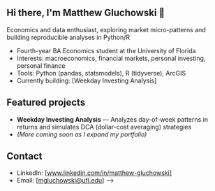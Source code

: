 ## Hi there, I'm Matthew Gluchowski 👋

Economics and data enthusiast, exploring market micro-patterns and building reproducible analyses in Python/R

-  Fourth-year BA Economics student at the University of Florida
-  Interests: macroeconomics, financial markets, personal investing, personal finance
-  Tools: Python (pandas, statsmodels), R (tidyverse), ArcGIS
-  Currently building: [Weekday Investing Analysis]
  
## Featured projects
- **Weekday Investing Analysis** — Analyzes day-of-week patterns in returns and simulates DCA (dollar-cost averaging) strategies
- *(More coming soon as I expand my portfolio)*

## Contact
- LinkedIn: [www.linkedin.com/in/matthew-gluchowski]
- Email: [mgluchowski@ufl.edu]
-->
